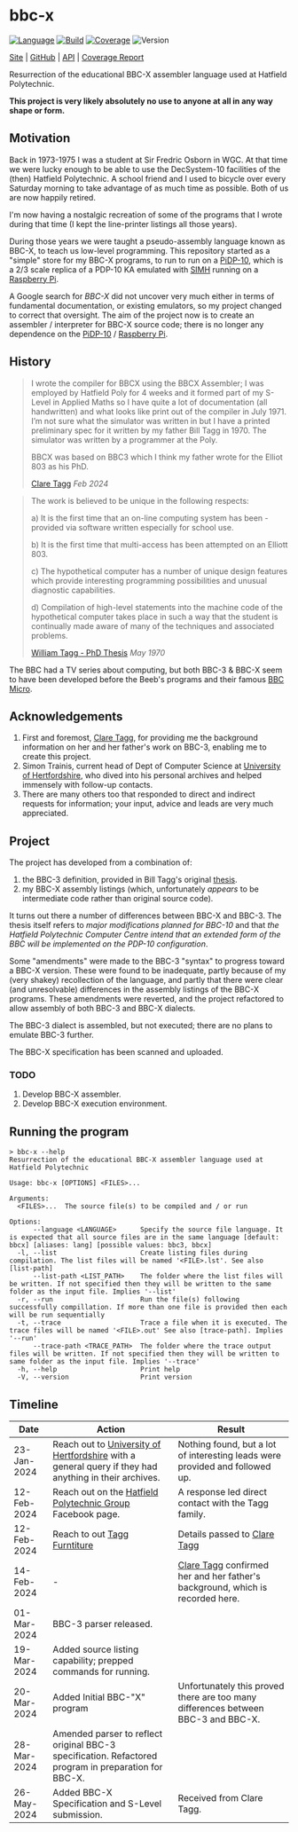 # bbc-x

[![Language](https://img.shields.io/badge/language-BBC--X-blue.svg?style=plastic)](https://github.com/nigeleke/bbc-x)
[![Build](https://img.shields.io/github/actions/workflow/status/nigeleke/bbc-x/acceptance.yml?style=plastic)](https://github.com/nigeleke/bbc-x/actions/workflows/acceptance.yml)
[![Coverage](https://img.shields.io/codecov/c/github/nigeleke/bbc-x?style=plastic)](https://codecov.io/gh/nigeleke/bbc-x)
![Version](https://img.shields.io/github/v/tag/nigeleke/bbc-x?style=plastic)

  [Site](https://nigeleke.github.io/bbc-x) \| [GitHub](https://github.com/nigeleke/bbc-x) \| [API](https://nigeleke.github.io/bbc-x/api/bbc-x/index.html) \| [Coverage Report](https://nigeleke.github.io/bbc-x/coverage/index.html)

Resurrection of the educational BBC-X assembler language used at Hatfield Polytechnic.

**This project is very likely absolutely no use to anyone at all in any way shape or form.**

## Motivation

Back in 1973-1975 I was a student at Sir Fredric Osborn in WGC. At that time we were lucky enough to be able to use the DecSystem-10 facilities of the (then) Hatfield Polytechnic. A school friend and I used to bicycle over every Saturday morning to take advantage of as much time as possible. Both of us are now happily retired.

I'm now having a nostalgic recreation of some of the programs that I wrote during that time (I kept the line-printer listings all those years).

During those years we were taught a pseudo-assembly language known as BBC-X, to teach us low-level programming. This repository started as a "simple" store for my BBC-X programs, to run to run on a [PiDP-10](https://obsolescence.wixsite.com/obsolescence/pidp10), which is a 2/3 scale replica of a PDP-10 KA emulated with [SIMH](https://github.com/open-simh/simh) running on a [Raspberry Pi](https://www.raspberrypi.com/).

A Google search for *BBC-X* did not uncover very much either in terms of fundamental documentation, or existing emulators, so my project changed to correct that oversight. The aim of the project now is to create an assembler / interpreter for BBC-X source code; there is no longer any dependence on the [PiDP-10](https://obsolescence.wixsite.com/obsolescence/pidp10) / [Raspberry Pi](https://www.raspberrypi.com/). 

## History

> I wrote the compiler for BBCX using the BBCX Assembler; I was employed by Hatfield Poly for 4 weeks and it formed part of my S-Level in Applied Maths so I have quite a lot of documentation (all handwritten) and what looks like print out of the compiler in July 1971.  I’m not sure what the simulator was written in but I have a printed preliminary spec for it written by my father Bill Tagg in 1970.  The simulator was written by a programmer at the Poly.
>
> BBCX was based on BBC3 which I think my father wrote for the Elliot 803 as his PhD. 
>
> [Clare Tagg](https://www.claretagg.net/) *Feb 2024*

> The work is believed to be unique in the following
respects:
>
> a) It is the first time that an on-line computing system
has been -provided via software written especially for
school use.
>
> b) It is the first time that multi-access has been
attempted on an Elliott 803.
>
> c) The hypothetical computer has a number of unique design
features which provide interesting programming possibilities
and unusual diagnostic capabilities.
>
> d) Compilation of high-level statements into the machine
code of the hypothetical computer takes place in such a
way that the student is continually made aware of many of
the techniques and associated problems.
> 
> [William Tagg - PhD Thesis](https://spiral.imperial.ac.uk/bitstream/10044/1/21019/2/Tagg-W-1971-PhD-Thesis.pdf) *May 1970*

The BBC had a TV series about computing, but both BBC-3 & BBC-X seem to have been developed before the Beeb's programs and their famous [BBC Micro](https://en.wikipedia.org/wiki/BBC_Micro).

## Acknowledgements

  1. First and foremost, [Clare Tagg](https://www.claretagg.net/), for providing me the background information on her and her father's work on BBC-3, enabling me to create this project.
  1. Simon Trainis, current head of Dept of Computer Science at [University of Hertfordshire](https://www.herts.ac.uk/), who dived into his personal archives and helped immensely with follow-up contacts.
  2. There are many others too that responded to direct and indirect requests for information; your input, advice and leads are very much appreciated.

## Project

The project has developed from a combination of:

  1. the BBC-3 definition, provided in Bill Tagg's original [thesis](https://spiral.imperial.ac.uk/bitstream/10044/1/21019/2/Tagg-W-1971-PhD-Thesis.pdf).
  2. my BBC-X assembly listings (which, unfortunately *appears* to be intermediate code rather than original source code).

It turns out there a number of differences between BBC-X and BBC-3. The thesis itself refers to *major modifications planned for BBC-10* and that *the Hatfield Polytechnic Computer Centre intend that an extended form of the BBC will be implemented on the PDP-10 configuration*.

Some "amendments" were made to the BBC-3 "syntax" to progress toward a BBC-X version. These were found to be inadequate, partly because of my (very shakey) recollection of the language, and partly that there were clear (and unresolvable) differences in the assembly listings of the BBC-X programs. These amendments were reverted, and the project refactored to allow assembly of both BBC-3 and BBC-X dialects.

The BBC-3 dialect is assembled, but not executed; there are no plans to emulate BBC-3 further.

The BBC-X specification has been scanned and uploaded.

### TODO

  1. Develop BBC-X assembler.
  2. Develop BBC-X execution environment.

## Running the program

```
> bbc-x --help
Resurrection of the educational BBC-X assembler language used at Hatfield Polytechnic

Usage: bbc-x [OPTIONS] <FILES>...

Arguments:
  <FILES>...  The source file(s) to be compiled and / or run

Options:
      --language <LANGUAGE>      Specify the source file language. It is expected that all source files are in the same language [default: bbcx] [aliases: lang] [possible values: bbc3, bbcx]
  -l, --list                     Create listing files during compilation. The list files will be named '<FILE>.lst'. See also [list-path]
      --list-path <LIST_PATH>    The folder where the list files will be written. If not specified then they will be written to the same folder as the input file. Implies '--list'
  -r, --run                      Run the file(s) following successfully compillation. If more than one file is provided then each will be run sequentially
  -t, --trace                    Trace a file when it is executed. The trace files will be named '<FILE>.out' See also [trace-path]. Implies '--run'
      --trace-path <TRACE_PATH>  The folder where the trace output files will be written. If not specified then they will be written to same folder as the input file. Implies '--trace'
  -h, --help                     Print help
  -V, --version                  Print version
```

## Timeline

| Date        | Action                                                                                                                            | Result                                                                                                      |
|-------------|-----------------------------------------------------------------------------------------------------------------------------------|-------------------------------------------------------------------------------------------------------------|
| 23-Jan-2024 | Reach out to [University of Hertfordshire](https://www.herts.ac.uk/) with a general query if they had anything in their archives. | Nothing found, but a lot of interesting leads were provided and followed up.                                |
| 12-Feb-2024 | Reach out on the [Hatfield Polytechnic Group](https://www.facebook.com/groups/2042375999327304) Facebook page.                    | A response led direct contact with the Tagg family.                                                         |
| 12-Feb-2024 | Reach to out [Tagg Furntiture]()                                                                                                  | Details passed to [Clare Tagg](https://www.claretagg.net/)                                                  |
| 14-Feb-2024 | -                                                                                                                                 | [Clare Tagg](https://www.claretagg.net/) confirmed her and her father's background, which is recorded here. |
| 01-Mar-2024 | BBC-3 parser released.                                                                                                            |                                                                                                             |
| 19-Mar-2024 | Added source listing capability; prepped commands for running.                                                                    |                                                                                                             |
| 20-Mar-2024 | Added Initial BBC-"X"  program                                                                                                    | Unfortunately this proved there are too many differences between BBC-3 and BBC-X.                           |
| 28-Mar-2024 | Amended parser to reflect original BBC-3 specification. Refactored program in preparation for BBC-X.                              |                                                                                                             |
| 26-May-2024 | Added BBC-X Specification and S-Level submission. | Received from Clare Tagg. |
